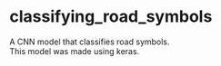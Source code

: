 # classifying_road_symbols
A CNN model that classifies road symbols. \
This model was made using keras.
